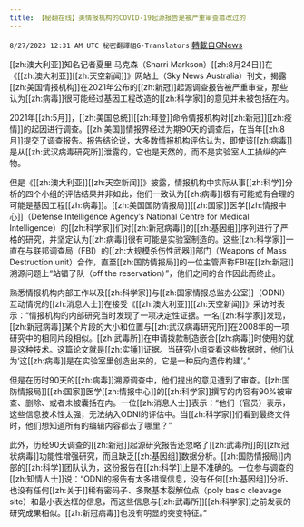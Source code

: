 ```yaml
---
title: 【秘翻在线】美情报机构的COVID-19起源报告是被严重审查篡改过的
---
```

`8/27/2023 12:31 AM UTC 秘密翻譯組G-Translators` [轉載自GNews](https://gnews.org/articles/1603781)

[[zh:澳大利亚]]知名记者夏里·马克森（Sharri Markson）[[zh:8月24日]]在《[[zh:澳大利亚]][[zh:天空新闻]]》网站上（Sky News Australia）刊文，揭露[[zh:美国情报机构]]在2021年公布的[[zh:新冠]]起源调查报告被严重审查，那些认为[[zh:病毒]]很可能经过基因工程改造的[[zh:科学家]]的意见并未被包括在内。

2021年[[zh:5月]]，[[zh:美国总统]][[zh:拜登]]命令情报机构对[[zh:新冠]][[zh:疫情]]的起因进行调查。[[zh:美国]]情报界经过为期90天的调查后，在当年[[zh:8月]]提交了调查报告。报告结论说，大多数情报机构评估认为，即使该[[zh:病毒]]是从[[zh:武汉病毒研究所]]泄露的，它也是天然的，而不是实验室人工操纵的产物。

但是《[[zh:澳大利亚]][[zh:天空新闻]]》披露，情报机构中实际从事[[zh:科学]]分析的四个小组的评估结果并非如此，他们一致认为[[zh:病毒]]极有可能或有合理的可能是基因工程[[zh:病毒]]。[[zh:美国国防情报局]][[zh:国家]]医学[[zh:情报中心]]（Defense Intelligence Agency’s National Centre for Medical Intelligence）的[[zh:科学家]]们对[[zh:新冠病毒]]的[[zh:基因组]]序列进行了严格的研究，并坚定认为[[zh:病毒]]很有可能是实验室制造的。这些[[zh:科学家]]一直在与联邦调查局（FBI）的[[zh:大规模杀伤性武器]]部门（Weapons of Mass Destruction unit）合作，直至[[zh:国防情报局]]的一位主管声称FBI在[[zh:新冠]]溯源问题上“站错了队（off the reservation）”，他们之间的合作因此而终止。

熟悉情报机构内部工作以及[[zh:科学家]]与[[zh:国家情报总监办公室]]（ODNI）互动情况的[[zh:消息人士]]在接受《[[zh:澳大利亚]][[zh:天空新闻]]》采访时表示：“情报机构的内部研究当时发现了一项决定性证据。一名[[zh:科学家]]发现，[[zh:新冠病毒]]某个片段的大小和位置与[[zh:武汉病毒研究所]]在2008年的一项研究中的相同片段相似。[[zh:武毒所]]在申请拨款制造嵌合[[zh:病毒]]时使用的就是这种技术。这篇论文就是[[zh:实锤]]证据。当研究小组查看这些数据时，他们认为‘这[[zh:病毒]]是在实验室里创造出来的，它是一种反向遗传构建’。”

但是在历时90天的[[zh:病毒]]溯源调查中，他们提出的意见遭到了审查。[[zh:国防情报局]][[zh:国家]]医学[[zh:情报中心]]的[[zh:科学家]]撰写的内容有90%被审查、删除、或者未被囊括在内。一位[[zh:消息人士]]表示：“他们（官员）表示，这些信息技术性太强，无法纳入ODNI的评估中。当[[zh:科学家]]们看到最终文件时，他们想知道所有的编辑内容都去了哪里？”

此外，历经90天调查的[[zh:新冠]]起源研究报告还忽略了[[zh:武毒所]]的[[zh:冠状病毒]]功能性增强研究，而且缺乏[[zh:基因组]]数据分析。[[zh:国防情报局]]内部的[[zh:科学]]团队认为，这份报告在[[zh:科学]]上是不准确的。一位参与调查的[[zh:知情人士]]说：“ODNI的报告有太多错误信息，没有任何[[zh:基因组]]分析、也没有任何[[zh:关于]]稀有密码子、多聚基本裂解位点（poly basic cleavage site）和最小表达框的信息，而这些信息与[[zh:武毒所]][[zh:科学家]]之前发表的研究成果相似。[[zh:新冠病毒]]也没有明显的突变特征。”
